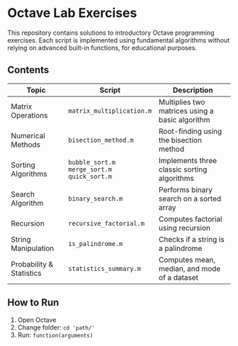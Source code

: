 # Octave Lab Exercises

This repository contains solutions to introductory Octave programming exercises. Each script is implemented using fundamental algorithms without relying on advanced built-in functions, for educational purposes.

## Contents

| Topic                 | Script                   | Description |
|----------------------|--------------------------|-------------|
| Matrix Operations     | `matrix_multiplication.m` | Multiplies two matrices using a basic algorithm |
| Numerical Methods     | `bisection_method.m`      | Root-finding using the bisection method |
| Sorting Algorithms    | `bubble_sort.m` <br> `merge_sort.m` <br> `quick_sort.m` | Implements three classic sorting algorithms |
| Search Algorithm      | `binary_search.m`         | Performs binary search on a sorted array |
| Recursion             | `recursive_factorial.m`   | Computes factorial using recursion |
| String Manipulation   | `is_palindrome.m`         | Checks if a string is a palindrome |
| Probability & Statistics | `statistics_summary.m` | Computes mean, median, and mode of a dataset |

## How to Run

1. Open Octave
2. Change folder: `cd 'path/'`
3. Run: `function(arguments)`
